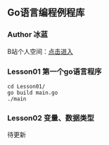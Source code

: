 ## Go语言编程例程库

### Author 冰蓝
B站个人空间：[点击进入](https://space.bilibili.com/3625336)

### Lesson01 第一个go语言程序

```shell
cd Lesson01/
go build main.go
./main
```

### Lesson02 变量、数据类型
待更新